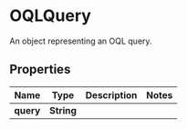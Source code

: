 

# OQLQuery

An object representing an OQL query.

## Properties

| Name | Type | Description | Notes |
|------------ | ------------- | ------------- | -------------|
|**query** | **String** |  |  |



